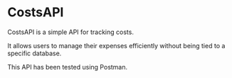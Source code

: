 # CostsAPI 

CostsAPI is a simple API for tracking costs. 

It allows users to manage their expenses efficiently without being tied to a specific database. 

This API has been tested using Postman.


